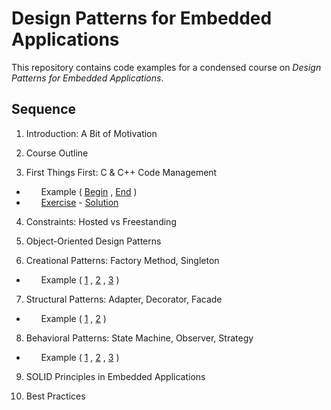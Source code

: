 # Design Patterns for Embedded Applications

This repository contains code examples for a condensed course on *Design Patterns for Embedded Applications*.



## Sequence

  01. Introduction: A Bit of Motivation
  
  02. Course Outline

  03. First Things First: C & C++ Code Management
  * &nbsp; &nbsp; &nbsp;   Example ( [Begin](./Src/03.%20First%20Things%20First/Example/Begin) , [End](./Src/03.%20First%20Things%20First/Example/End) )
  * &nbsp; &nbsp; &nbsp;   [Exercise](./Src/03.%20First%20Things%20First/Exercise) - [Solution](./Src/03.%20First%20Things%20First/Exercise-Soln)

  04. Constraints: Hosted vs Freestanding
  
  05. Object-Oriented Design Patterns
  
  06. Creational Patterns: Factory Method, Singleton
  * &nbsp; &nbsp; &nbsp;   Example ( [1](./Src/06.%20Creational%20Patterns/Ex1-Singleton) , [2](./Src/06.%20Creational%20Patterns/Ex2-Factory) , [3](./Src/06.%20Creational%20Patterns/Ex3-Globals) )

  07. Structural Patterns: Adapter, Decorator, Facade
  * &nbsp; &nbsp; &nbsp;   Example ( [1](./Src/07.%20Structural%20Patterns/Ex1-Adapter) , [2](./Src/07.%20Structural%20Patterns/Ex2-Decorator) )
  
  08. Behavioral Patterns: State Machine, Observer, Strategy
  * &nbsp; &nbsp; &nbsp;   Example ( [1](./Src/08.%20Behavioral%20Patterns/Ex1-StateMachine) , [2](./Src/08.%20Behavioral%20Patterns/Ex2-Observer) , [3](./Src/08.%20Behavioral%20Patterns/Ex3-Strategy) )
  
  09. SOLID Principles in Embedded Applications
  
  10. Best Practices




  